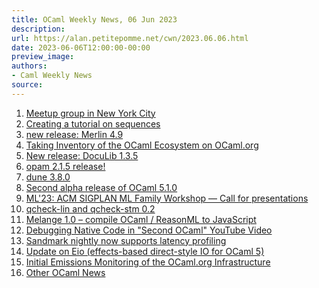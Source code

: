 ```yaml
---
title: OCaml Weekly News, 06 Jun 2023
description:
url: https://alan.petitepomme.net/cwn/2023.06.06.html
date: 2023-06-06T12:00:00-00:00
preview_image:
authors:
- Caml Weekly News
source:
---
```


<ol><li><a href="https://alan.petitepomme.net/cwn/2023.06.06.html#1">Meetup group in New York City</a></li><li><a href="https://alan.petitepomme.net/cwn/2023.06.06.html#2">Creating a tutorial on sequences</a></li><li><a href="https://alan.petitepomme.net/cwn/2023.06.06.html#3">new release: Merlin 4.9</a></li><li><a href="https://alan.petitepomme.net/cwn/2023.06.06.html#4">Taking Inventory of the OCaml Ecosystem on OCaml.org</a></li><li><a href="https://alan.petitepomme.net/cwn/2023.06.06.html#5">New release: DocuLib 1.3.5</a></li><li><a href="https://alan.petitepomme.net/cwn/2023.06.06.html#6">opam 2.1.5 release!</a></li><li><a href="https://alan.petitepomme.net/cwn/2023.06.06.html#7">dune 3.8.0</a></li><li><a href="https://alan.petitepomme.net/cwn/2023.06.06.html#8">Second alpha release of OCaml 5.1.0</a></li><li><a href="https://alan.petitepomme.net/cwn/2023.06.06.html#9">ML'23: ACM SIGPLAN ML Family Workshop &mdash; Call for presentations</a></li><li><a href="https://alan.petitepomme.net/cwn/2023.06.06.html#10">qcheck-lin and qcheck-stm 0.2</a></li><li><a href="https://alan.petitepomme.net/cwn/2023.06.06.html#11">Melange 1.0 &ndash; compile OCaml / ReasonML to JavaScript</a></li><li><a href="https://alan.petitepomme.net/cwn/2023.06.06.html#12">Debugging Native Code in &quot;Second OCaml&quot; YouTube Video</a></li><li><a href="https://alan.petitepomme.net/cwn/2023.06.06.html#13">Sandmark nightly now supports latency profiling</a></li><li><a href="https://alan.petitepomme.net/cwn/2023.06.06.html#14">Update on Eio (effects-based direct-style IO for OCaml 5)</a></li><li><a href="https://alan.petitepomme.net/cwn/2023.06.06.html#15">Initial Emissions Monitoring of the OCaml.org Infrastructure</a></li><li><a href="https://alan.petitepomme.net/cwn/2023.06.06.html#16">Other OCaml News</a></li></ol>
